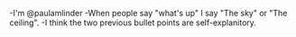 -I'm @paulamlinder
-When people say "what's up" I say "The sky" or "The ceiling".
-I think the two previous bullet points are self-explanitory. 

